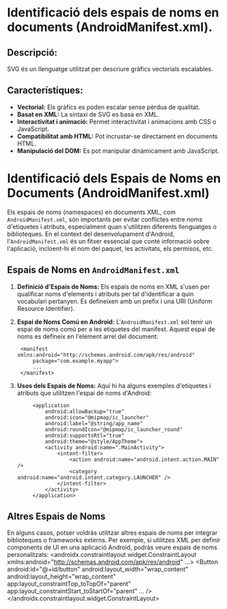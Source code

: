 # Identificació dels espais de noms en documents (AndroidManifest.xml).


## Descripció:
SVG és un llenguatge utilitzat per descriure gràfics vectorials escalables.

## Característiques:
- **Vectorial:** Els gràfics es poden escalar sense pèrdua de qualitat.
- **Basat en XML:** La sintaxi de SVG es basa en XML.
- **Interactivitat i animació:** Permet interactivitat i animacions amb CSS o JavaScript.
- **Compatibilitat amb HTML:** Pot incrustar-se directament en documents HTML.
- **Manipulació del DOM:** Es pot manipular dinàmicament amb JavaScript.

# Identificació dels Espais de Noms en Documents (AndroidManifest.xml)

Els espais de noms (namespaces) en documents XML, com `AndroidManifest.xml`, són importants per evitar conflictes entre noms d'etiquetes i atributs, especialment quan s'utilitzen diferents llenguatges o biblioteques. En el context del desenvolupament d'Android, l'`AndroidManifest.xml` és un fitxer essencial que conté informació sobre l'aplicació, incloent-hi el nom del paquet, les activitats, els permisos, etc.

## Espais de Noms en `AndroidManifest.xml`

1. **Definició d'Espais de Noms:**
   Els espais de noms en XML s'usen per qualificar noms d'elements i atributs per tal d'identificar a quin vocabulari pertanyen. Es defineixen amb un prefix i una URI (Uniform Resource Identifier).

2. **Espai de Noms Comú en Android:**
   L'`AndroidManifest.xml` sol tenir un espai de noms comú per a les etiquetes del manifest. Aquest espai de noms es defineix en l'element arrel del document:

        
        <manifest xmlns:android="http://schemas.android.com/apk/res/android"
            package="com.example.myapp">
            ...
        </manifest>

3. **Usos dels Espais de Noms:** 
    Aquí hi ha alguns exemples d'etiquetes i atributs que utilitzen l'espai de noms d'Android:

            <application
                android:allowBackup="true"
                android:icon="@mipmap/ic_launcher"
                android:label="@string/app_name"
                android:roundIcon="@mipmap/ic_launcher_round"
                android:supportsRtl="true"
                android:theme="@style/AppTheme">
                <activity android:name=".MainActivity">
                    <intent-filter>
                        <action android:name="android.intent.action.MAIN" />
                        <category android:name="android.intent.category.LAUNCHER" />
                    </intent-filter>
                </activity>
            </application>
            
##  Altres Espais de Noms
En alguns casos, potser voldràs utilitzar altres espais de noms per integrar biblioteques o frameworks externs. Per exemple, si utilitzes XML per definir components de UI en una aplicació Android, podràs veure espais de noms personalitzats:
    <layout xmlns:app="http://schemas.android.com/apk/res-auto">
    <androidx.constraintlayout.widget.ConstraintLayout
        xmlns:android="http://schemas.android.com/apk/res/android"
        ...>
        <Button
            android:id="@+id/button"
            android:layout_width="wrap_content"
            android:layout_height="wrap_content"
            app:layout_constraintTop_toTopOf="parent"
            app:layout_constraintStart_toStartOf="parent"
            ... />
    </androidx.constraintlayout.widget.ConstraintLayout>
    </layout>
